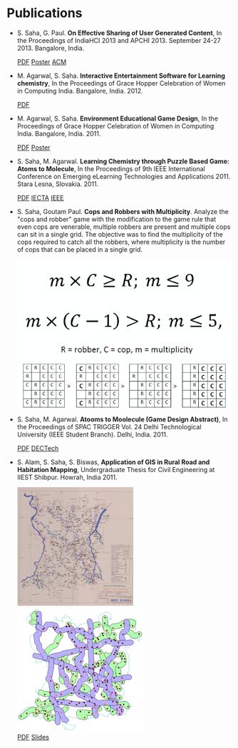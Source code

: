 Publications
===

- S. Saha, G. Paul. **On Effective Sharing of User Generated Content**, In the Proceedings of IndiaHCI 2013 and APCHI 2013. September 24-27 2013. Bangalore, India.

  [PDF](https://github.com/suvozit/2013-APCHI/blob/master/ugc_aphci2013_CAMERA.pdf)
  [Poster](https://github.com/suvozit/2013-APCHI/blob/master/ugc%20poster.pdf)
  [ACM](https://dl.acm.org/citation.cfm?id=2525280)

- M. Agarwal, S. Saha. **Interactive Entertainment Software for Learning chemistry**, In the Proceedings of Grace Hopper Celebration of Women in Computing India. Bangalore, India. 2012.

  [PDF](https://github.com/suvozit/2012-Grace-Hopper-Celebration-of-Women-in-Computing-India/blob/master/Interactive%20Entertainment%20Software%20for%20Learning%20chemistry.pdf)

- M. Agarwal, S. Saha. **Environment Educational Game Design**, In the Proceedings of Grace Hopper Celebration of Women in Computing India. Bangalore, India. 2011.

  [PDF](https://github.com/suvozit/2011-Grace-Hopper-Celebration-of-Women-in-Computing-India/blob/master/Environment%20Educational%20Game%20Design.pdf)
  [Poster](https://github.com/suvozit/2011-Grace-Hopper-Celebration-of-Women-in-Computing-India/blob/master/Gombli%20poster-01.png)

- S. Saha, M. Agarwal. **Learning Chemistry through Puzzle Based Game: Atoms to Molecule**, In the Proceedings of 9th IEEE International Conference on Emerging eLearning Technologies and Applications 2011. Stara Lesna, Slovakia. 2011.

  [PDF](https://github.com/suvozit/2011-ICETA/blob/master/Learning%20Chemistry%20Through%20Puzzle%20Based%20Game%20-%20Atoms%20to%20Molecule.pdf)
  [IECTA](https://www.iceta.sk/_archiv/2011/proceedings/iceta2011_saha.pdf)
  [IEEE](https://ieeexplore.ieee.org/xpl/articleDetails.jsp?tp=&arnumber=6112613)

- S. Saha, Goutam Paul. **Cops and Robbers with Multiplicity**. Analyze the "cops and robber" game with the modification to the game rule that even cops are venerable, multiple robbers are present and multiple cops can sit in a single grid. The objective was to find the multiplicity of the cops required to catch all the robbers, where multiplicity is the number of cops that can be placed in a single grid.

  ![](https://github.com/suvozit/About/blob/master/Portfolio/Untitled.png)
  ![](https://github.com/suvozit/About/blob/master/Portfolio/Untitled2.png)

- S. Saha, M. Agarwal. **Atooms to Moolecule (Game Design Abstract)**, In the Proceedings of SPAC TRIGGER Vol. 24 Delhi Technological University (IEEE Student Branch). Delhi, India. 2011.

  [PDF](https://github.com/BitSits/Atooms-to-Moolecules/blob/master/Jams%20%26%20Techfest/Troika.dcetech.com/trigger%20small.pdf)
  [DECTech](http://www.dcetech.com/ieee/wp-content/uploads/2011/04/trigger%20small.pdf)

- S. Alam, S. Saha, S. Biswas, **Application of GIS in Rural Road and Habitation Mapping**, Undergraduate Thesis for Civil Engineering at IIEST Shibpur. Howrah, India 2011.

  ![](Portfolio/arambagh.JPG)  ![](Portfolio/buff.PNG)  
  [PDF](https://github.com/iiests-CE-110407060/8th-Sem-Project/blob/master/Document.pdf)
  [Slides](https://github.com/iiests-CE-110407060/8th-Sem-Project/blob/master/Presentation.pdf)

